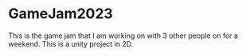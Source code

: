 # GameJam2023

This is the game jam that I am working on with 3 other people on for a weekend. This is a unity project in 2D.
